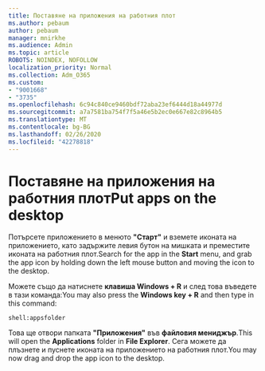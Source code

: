 ```yaml
---
title: Поставяне на приложения на работния плот
ms.author: pebaum
author: pebaum
manager: mnirkhe
ms.audience: Admin
ms.topic: article
ROBOTS: NOINDEX, NOFOLLOW
localization_priority: Normal
ms.collection: Adm_O365
ms.custom:
- "9001668"
- "3735"
ms.openlocfilehash: 6c94c840ce9460bdf72aba23ef6444d18a44977d
ms.sourcegitcommit: a7a7581ba754f7f5a46e5b2ec0e667e82c8964b5
ms.translationtype: MT
ms.contentlocale: bg-BG
ms.lasthandoff: 02/26/2020
ms.locfileid: "42278818"
---
```

# <a name="put-apps-on-the-desktop"></a><span data-ttu-id="affe2-102">Поставяне на приложения на работния плот</span><span class="sxs-lookup"><span data-stu-id="affe2-102">Put apps on the desktop</span></span>

<span data-ttu-id="affe2-103">Потърсете приложението в менюто **"Старт"** и вземете иконата на приложението, като задържите левия бутон на мишката и преместите иконата на работния плот.</span><span class="sxs-lookup"><span data-stu-id="affe2-103">Search for the app in the **Start** menu, and grab the app icon by holding down the left mouse button and moving the icon to the desktop.</span></span>

<span data-ttu-id="affe2-104">Можете също да натиснете **клавиша Windows + R** и след това въведете в тази команда:</span><span class="sxs-lookup"><span data-stu-id="affe2-104">You may also press the **Windows key + R** and then type in this command:</span></span>

`shell:appsfolder`

<span data-ttu-id="affe2-105">Това ще отвори папката **"Приложения"** във **файловия мениджър**.</span><span class="sxs-lookup"><span data-stu-id="affe2-105">This will open the **Applications** folder in **File Explorer**.</span></span> <span data-ttu-id="affe2-106">Сега можете да плъзнете и пуснете иконата на приложението на работния плот.</span><span class="sxs-lookup"><span data-stu-id="affe2-106">You may now drag and drop the app icon to the desktop.</span></span>
